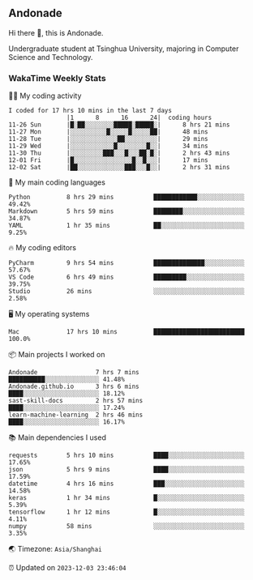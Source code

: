 ## Andonade

Hi there 👋, this is Andonade.

Undergraduate student at Tsinghua University, majoring in Computer Science and Technology.

### WakaTime Weekly Stats

🧑‍💻 My coding activity 

```text
I coded for 17 hrs 10 mins in the last 7 days
          		|1      8      16      24|	coding hours
11-26 Sun		|█░██░░░░░░░░█████░█████░|    	8 hrs 21 mins
11-27 Mon		|░░░░░░░░░░█░░░░░█░░░░░██|    	48 mins
11-28 Tue		|░░░░░░░░░░░░░██░░░░░░░░░|    	29 mins
11-29 Wed		|░░░░░░░░░░░░█░░░░░░░░█░░|    	34 mins
11-30 Thu		|░░░░░░░░░███░░░█░░░██░█░|    	2 hrs 43 mins
12-01 Fri		|█░░░░░░░░░░░░░░░░█░░█░░░|    	17 mins
12-02 Sat		|██░░░░░░░░░░░░░███░░░█░░|    	2 hrs 31 mins
```

🌱 My main coding languages 

```text
Python         	8 hrs 29 mins       	████████████░░░░░░░░░░░░░ 49.42%
Markdown       	5 hrs 59 mins       	████████░░░░░░░░░░░░░░░░░ 34.87%
YAML           	1 hr 35 mins        	██░░░░░░░░░░░░░░░░░░░░░░░ 9.25%
```

🔥 My coding editors 

```text
PyCharm        	9 hrs 54 mins       	██████████████░░░░░░░░░░░ 57.67%
VS Code        	6 hrs 49 mins       	█████████░░░░░░░░░░░░░░░░ 39.75%
Studio         	26 mins             	░░░░░░░░░░░░░░░░░░░░░░░░░ 2.58%
```

🖥️ My operating systems 

```text
Mac            	17 hrs 10 mins      	█████████████████████████ 100.0%
```

📦 Main projects I worked on 

```text
Andonade            	7 hrs 7 mins        	██████████░░░░░░░░░░░░░░░ 41.48%
Andonade.github.io  	3 hrs 6 mins        	████░░░░░░░░░░░░░░░░░░░░░ 18.12%
sast-skill-docs     	2 hrs 57 mins       	████░░░░░░░░░░░░░░░░░░░░░ 17.24%
learn-machine-learning	2 hrs 46 mins       	████░░░░░░░░░░░░░░░░░░░░░ 16.17%
```

📚 Main dependencies I used 

```text
requests       	5 hrs 10 mins       	████░░░░░░░░░░░░░░░░░░░░░ 17.65%
json           	5 hrs 9 mins        	████░░░░░░░░░░░░░░░░░░░░░ 17.59%
datetime       	4 hrs 16 mins       	███░░░░░░░░░░░░░░░░░░░░░░ 14.58%
keras          	1 hr 34 mins        	█░░░░░░░░░░░░░░░░░░░░░░░░ 5.39%
tensorflow     	1 hr 12 mins        	█░░░░░░░░░░░░░░░░░░░░░░░░ 4.11%
numpy          	58 mins             	░░░░░░░░░░░░░░░░░░░░░░░░░ 3.35%
```

🌏 Timezone: `Asia/Shanghai`

⏰ Updated on `2023-12-03 23:46:04`